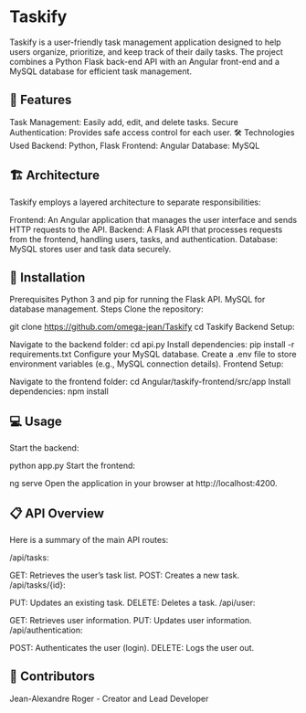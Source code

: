 # Taskify

Taskify is a user-friendly task management application designed to help users organize, prioritize, and keep track of their daily tasks. The project combines a Python Flask back-end API with an Angular front-end and a MySQL database for efficient task management.

## 🎯 Features
Task Management: Easily add, edit, and delete tasks.
Secure Authentication: Provides safe access control for each user.
🛠️ Technologies Used
Backend: Python, Flask
Frontend: Angular
Database: MySQL
## 🏗️ Architecture
Taskify employs a layered architecture to separate responsibilities:

Frontend: An Angular application that manages the user interface and sends HTTP requests to the API.
Backend: A Flask API that processes requests from the frontend, handling users, tasks, and authentication.
Database: MySQL stores user and task data securely.
## 🚀 Installation
Prerequisites
Python 3 and pip for running the Flask API.
MySQL for database management.
Steps
Clone the repository:

git clone https://github.com/omega-jean/Taskify
cd Taskify
Backend Setup:

Navigate to the backend folder:
cd api.py
Install dependencies:
pip install -r requirements.txt
Configure your MySQL database.
Create a .env file to store environment variables (e.g., MySQL connection details).
Frontend Setup:

Navigate to the frontend folder:
cd Angular/taskify-frontend/src/app
Install dependencies:
npm install
## 💻 Usage
Start the backend:

python app.py
Start the frontend:

ng serve
Open the application in your browser at http://localhost:4200.

## 📋 API Overview
Here is a summary of the main API routes:

/api/tasks:

GET: Retrieves the user’s task list.
POST: Creates a new task.
/api/tasks/{id}:

PUT: Updates an existing task.
DELETE: Deletes a task.
/api/user:

GET: Retrieves user information.
PUT: Updates user information.
/api/authentication:

POST: Authenticates the user (login).
DELETE: Logs the user out.
## 👥 Contributors
Jean-Alexandre Roger - Creator and Lead Developer

